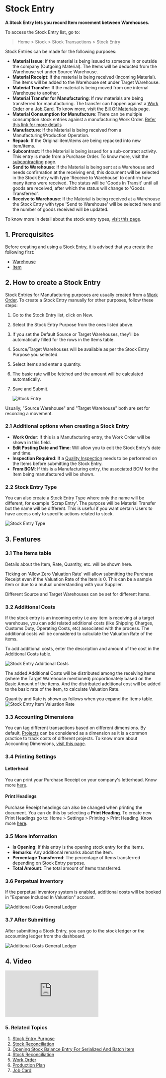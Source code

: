 <!-- add-breadcrumbs -->
# Stock Entry

**A Stock Entry lets you record Item movement between Warehouses.**

To access the Stock Entry list, go to:
> Home > Stock > Stock Transactions > Stock Entry

Stock Entries can be made for the following purposes:

* **Material Issue**: If the material is being issued to someone in or outside the company (Outgoing Material). The Items will be deducted from the Warehouse set under Source Warehouse.
* **Material Receipt**: If the material is being received (Incoming Material). The Items will be added to the Warehouse set under Target Warehouse.
* **Material Transfer**: If the material is being moved from one internal Warehouse to another.
* **Material Transfer for Manufacturing**: If raw materials are being transferred for manufacturing. The transfer can happen against a [Work Order](/docs/user/manual/en/manufacturing/work-order) or a [Job Card](/docs/user/manual/en/manufacturing/job-card). To know more, visit the [Bill Of Materials](/docs/user/manual/en/manufacturing/bill-of-materials) page.
* **Material Consumption for Manufacture**: There can be multiple consumption stock entries against a manufacturing Work Order. [Refer this link for more details](/docs/user/manual/en/manufacturing/articles/material_consumption)
* **Manufacture**: If the Material is being received from a Manufacturing/Production Operation.
* **Repack**: If the Original item/items are being repacked into new item/items.
* **Subcontract**: If the Material is being issued for a sub-contract activity. This entry is made from a Purchase Order. To know more, visit the [subcontracting](/docs/user/manual/en/manufacturing/subcontracting) page.
* **Send to Warehouse**: If the Material is being sent at a Warehouse and needs confirmation at the receiving end, this document will be selected in the Stock Entry with type 'Receive to Warehouse' to confirm how many items were received. The status will be 'Goods In Transit' until all goods are received, after which the status will change to 'Goods Transferred'.
* **Receive to Warehouse**: If the Material is being received at a Warehouse the Stock Entry with type 'Send to Warehouse' will be selected here and the number of goods received will be updated.

To know more in detail about the stock entry types, [visit this page](/docs/user/manual/en/stock/articles/stock-entry-purpose).


## 1. Prerequisites
Before creating and using a Stock Entry, it is advised that you create the following first:

* [Warehouse](/docs/user/manual/en/stock/warehouse)
* [Item](/docs/user/manual/en/stock/item)


## 2. How to create a Stock Entry
Stock Entries for Manufacturing purposes are usually created from a [Work Order](/docs/user/manual/en/manufacturing/work-order). To create a Stock Entry manually for other purposes, follow these steps:

1. Go to the Stock Entry list, click on New.
1. Select the Stock Entry Purpose from the ones listed above.
1. If you set the Default Source or Target Warehouses, they'll be automatically filled for the rows in the Items table.
1. Source/Target Warehouses will be available as per the Stock Entry Purpose you selected.
1. Select Items and enter a quantity.
1. The basic rate will be fetched and the amount will be calculated automatically.
1. Save and Submit.

    <img class="screenshot" alt="Stock Entry" src="{{docs_base_url}}/assets/img/stock/stock-entry.png">

Usually, "Source Warehouse" and "Target Warehouse" both are set for recording a movement.

### 2.1 Additional options when creating a Stock Entry

* **Work Order**: If this is a Manufacturing entry, the Work Order will be shown in this field.
* **Edit Posting Date and Time**: Will allow you to edit the Stock Entry's date and time.
* **Inspection Required**: If a [Quality Inspection](/docs/user/manual/en/stock/quality-inspection) needs to be performed on the Items before submitting the Stock Entry.
* **From BOM**: If this is a Manufacturing entry, the associated BOM for the Item being manufactured will be shown.

### 2.2 Stock Entry Type
You can also create a Stock Entry Type where only the name will be different, for example 'Scrap Entry'. The purpose will be Material Transfer but the name will be different. This is useful if you want certain Users to have access only to specific actions related to stock. 

![Stock Entry Type](/docs/assets/img/stock/stock-entry-type.png)

## 3. Features

### 3.1 The Items table
Details about the Item, Rate, Quantity, etc. will be shown here. 

Ticking on 'Allow Zero Valuation Rate' will allow submitting the Purchase Receipt even if the Valuation Rate of the Item is 0. This can be a sample item or due to a mutual understanding with your Supplier.

Different Source and Target Warehouses can be set for different Items. 

### 3.2 Additional Costs

If the stock entry is an incoming entry i.e any item is receiving at a target warehouse, you can add related additional costs (like Shipping Charges, Customs Duty, Operating Costs, etc) associated with the process. The additional costs will be considered to calculate the Valuation Rate of the items.

To add additional costs, enter the description and amount of the cost in the Additional Costs table.

<img class="screenshot" alt="Stock Entry Additional Costs" src="{{docs_base_url}}/assets/img/stock/additional-costs-table.png">

The added Additional Costs will be distributed among the receiving items (where the Target Warehouse mentioned) proportionately based on the Basic Amount of the items. And the distributed additional cost will be added to the basic rate of the item, to calculate Valuation Rate.

Quantity and Rate is shown as follows when you expand the Items table.
<img class="screenshot" alt="Stock Entry Item Valuation Rate" src="{{docs_base_url}}/assets/img/stock/stock-entry-item-valuation-rate.png">

### 3.3 Accounting Dimensions
You can tag different transactions based on different dimensions. By default, [Projects](/docs/user/manual/en/projects/project) can be considered as a dimension as it is a common practice to track costs of different projects. To know more about Accounting Dimensions, [visit this page](/docs/user/manual/en/accounts/accounting-dimensions).

### 3.4 Printing Settings

#### Letterhead
You can print your Purchase Receipt on your company's letterhead. Know more [here](/docs/user/manual/en/setting-up/print/letter-head).

#### Print Headings
Purchase Receipt headings can also be changed when printing the document. You can do this by selecting a **Print Heading**. To create new Print Headings go to: Home > Settings > Printing > Print Heading. Know more [here](/docs/user/manual/en/setting-up/print/print-headings).

### 3.5 More Information

* **Is Opening**: If this entry is the opening stock entry for the Items.
* **Remarks**: Any additional remarks about the Item.
* **Percentage Transferred**: The percentage of Items transferred depending on Stock Entry purpose.
* **Total Amount**: The total amount of Items transferred.

### 3.6 Perpetual Inventory

If the perpetual inventory system is enabled, additional costs will be booked in "Expense Included In Valuation" account.

<img class="screenshot" alt="Additional Costs General Ledger" src="{{docs_base_url}}/assets/img/stock/additional-costs-general-ledger.png">

### 3.7 After Submitting
After submitting a Stock Entry, you can go to the stock ledger or the accounting ledger from the dashboard.

<img class="screenshot" alt="Additional Costs General Ledger" src="{{docs_base_url}}/assets/img/stock/stock-entry-submit.png">

## 4. Video

<div class="embed-container">
    <iframe src="https://www.youtube.com/embed/Njt107hlY3I?rel=0" frameborder="0" allow="autoplay; encrypted-media" allowfullscreen>
    </iframe>
</div>

### 5. Related Topics
1. [Stock Entry Purpose](/docs/user/manual/en/stock/articles/stock-entry-purpose)
1. [Stock Reconciliation](/docs/user/manual/en/stock/stock-reconciliation)
1. [Opening Stock Balance Entry For Serialized And Batch Item](/docs/user/manual/en/stock/articles/opening-stock-balance-entry-for-serialized-and-batch-item)
1. [Stock Reconciliation](/docs/user/manual/en/stock/stock-reconciliation)
1. [Work Order](/docs/user/manual/en/manufacturing/work-order)
1. [Production Plan](/docs/user/manual/en/manufacturing/production-plan)
1. [Job Card](/docs/user/manual/en/manufacturing/job-card)
